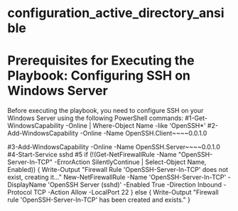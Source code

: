 # configuration_active_directory_ansible

# Prerequisites for Executing the Playbook: Configuring SSH on Windows Server
Before executing the playbook, you need to configure SSH on your Windows Server using the following PowerShell commands:
#1-Get-WindowsCapability -Online | Where-Object Name -like 'OpenSSH*'
#2-Add-WindowsCapability -Online -Name OpenSSH.Client~~~~0.0.1.0

#3-Add-WindowsCapability -Online -Name OpenSSH.Server~~~~0.0.1.0
#4-Start-Service sshd
#5 
if (!(Get-NetFirewallRule -Name "OpenSSH-Server-In-TCP" -ErrorAction SilentlyContinue | Select-Object Name, Enabled)) {
    Write-Output "Firewall Rule 'OpenSSH-Server-In-TCP' does not exist, creating it..."
    New-NetFirewallRule -Name 'OpenSSH-Server-In-TCP' -DisplayName 'OpenSSH Server (sshd)' -Enabled True -Direction Inbound -Protocol TCP -Action Allow -LocalPort 22
} else {
    Write-Output "Firewall rule 'OpenSSH-Server-In-TCP' has been created and exists."
}


